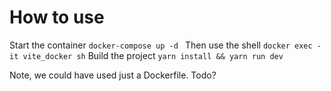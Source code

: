 # How to use
Start the container
```docker-compose up -d ```
Then use the shell
```docker exec -it vite_docker sh```
Build the project
```yarn install && yarn run dev```

Note, we could have used just a Dockerfile. Todo?